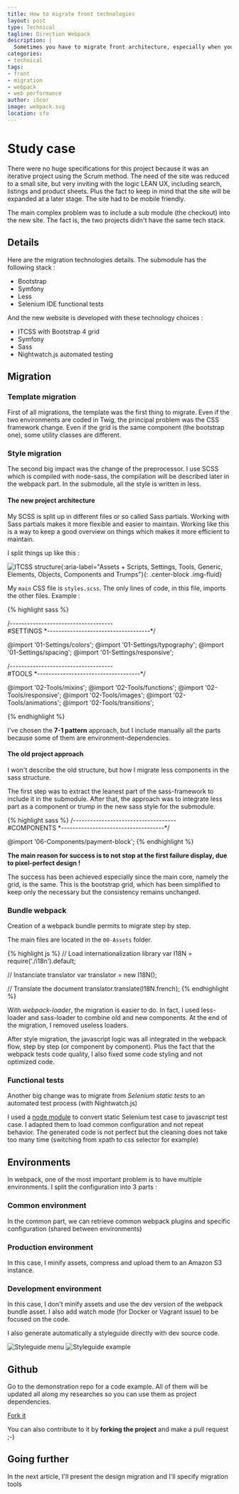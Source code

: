 ```yaml
---
title: How to migrate front technologies
layout: post
type: Technical
tagline: Direction Webpack
description: |
  Sometimes you have to migrate front architecture, especially when you want to optimize web performance or to create a new brand image.
categories:
- technical
tags:
- front
- migration
- webpack
- web performance
author: iScor
image: webpack.svg
location: sfo
---
```

# Study case

There were no huge specifications for this project because it was an iterative project using the Scrum method. The need of the site was reduced to a small site, but very inviting with the logic LEAN UX, including search, listings and product sheets. Plus the fact to keep in mind that the site will be expanded at a later stage. The site had to be mobile friendly.

The main complex problem was to include a sub module (the checkout) into the new site. The fact is, the two projects didn't have the same tech stack.

## Details

Here are the migration technologies details.
The submodule has the following stack :

* Bootstrap
* Symfony
* Less
* Selenium IDE functional tests

And the new website is developed with these technology choices :

* ITCSS with Bootstrap 4 grid
* Symfony
* Sass
* Nightwatch.js automated testing

## Migration

### Template migration

First of all migrations, the template was the first thing to migrate. Even if the two environments are coded in Twig,
the principal problem was the CSS framework change. Even if the grid is the same component (the bootstrap one), some utility classes are different.

### Style migration

The second big impact was the change of the preprocessor. I use SCSS which is compiled with node-sass, the compilation will be described later in the webpack part. In the submodule, all the style is written in less.

#### The new project architecture

My SCSS is split up in different files or so called Sass partials. Working with Sass partials makes it more flexible and easier to maintain. Working like this is a way to keep a good overview on things which makes it more efficient to maintain.

I split things up like this :

![ITCSS structure](/assets/images/itcss.png){:aria-label="Assets + Scripts, Settings, Tools, Generic, Elements, Objects, Components and Trumps"}{: .center-block .img-fluid}

My `main` CSS file is `styles.scss`. The only lines of code, in this file, imports the other files. Example :

{% highlight sass %}

/*------------------------------------*\
    #SETTINGS
\*------------------------------------*/

@import '01-Settings/colors';
@import '01-Settings/typography';
@import '01-Settings/spacing';
@import '01-Settings/responsive';

/*------------------------------------*\
    #TOOLS
\*------------------------------------*/

@import '02-Tools/mixins';
@import '02-Tools/functions';
@import '02-Tools/responsive';
@import '02-Tools/images';
@import '02-Tools/animations';
@import '02-Tools/transitions';

{% endhighlight %}

I've chosen the **7-1 pattern** approach, but I include manually all the parts because some of them are environment-dependencies.

#### The old project approach

I won't describe the old structure, but how I migrate less components in the sass structure.

The first step was to extract the leanest part of the sass-framework to include it in the submodule. After that, the approach was to integrate less part as a component or trump in the new sass style for the submodule.

{% highlight sass %}
/*------------------------------------*\
    #COMPONENTS
\*------------------------------------*/

@import '06-Components/payment-block';
{% endhighlight %}

**The main reason for success is to not stop at the first failure display, due to pixel-perfect design !**

The success has been achieved especially since the main core, namely the grid, is the same. This is the bootstrap grid, which has been simplified to keep only the necessary but the consistency remains unchanged.

### Bundle webpack

Creation of a webpack bundle permits to migrate step by step.

The main files are located in the `00-Assets` folder.

{% highlight js %}
// Load internationalization library
var I18N = require('./i18n').default;

// Instanciate translator
var translator = new I18N();

// Translate the document
translator.translate(I18N.french);
{% endhighlight %}

With *webpack-loader*, the migration is easier to do. In fact, I used less-loader and sass-loader to combine old and new components. At the end of the migration, I removed useless loaders.

After style migration, the javascript logic was all integrated in the webpack flow, step by step (or component by component). Plus the fact that the webpack tests code quality, I also fixed some code styling and not optimized code.

### Functional tests

Another big change was to migrate from *Selenium static tests* to an automated test process (with Nightwatch.js)

I used a [node module](https://github.com/timjrobinson/seleniumide2nightwatch) to convert static Selenium test case to javascript test case. I adapted them to load common configuration and not repeat behavior. The generated code is not perfect but the cleaning does not take too many time (switching from xpath to css selector for example)

## Environments

In webpack, one of the most important problem is to have multiple environments. I split the configuration into 3 parts :

### Common environment

In the common part, we can retrieve common webpack plugins and specific configuration (shared between environments)

### Production environment

In this case, I minify assets, compress and upload them to an Amazon S3 instance.

### Development environment

In this case, I don't minify assets and use the dev version of the webpack bundle asset. I also add watch mode (for Docker or Vagrant issue) to be focused on the code.

I also generate automatically a styleguide directly with dev source code.

![Styleguide menu](/assets/images/styleguide_index.png)
![Styleguide example](/assets/images/styleguide_example.png)

## Github

Go to the demonstration repo for a code example. All of them will be updated all along my researches so you can use them as project dependencies.

<a class="btn btn-link btn-block" href="https://github.com/iGitScor/how-to-migrate-front" rel="nofollow" target="_blank" title="Fork it">
    <i class="fa fa-github"></i> Fork it
  </a>

You can also contribute to it by **forking the project** and make a pull request ;-)

## Going further

In the next article, I'll present the design migration and I'll specify migration tools

